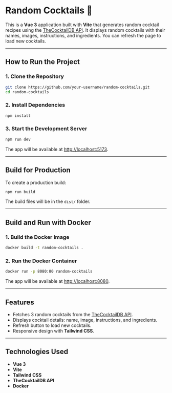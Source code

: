 # Random Cocktails 🍹

This is a **Vue 3** application built with **Vite** that generates random cocktail recipes using the [TheCocktailDB API](https://www.thecocktaildb.com/). It displays random cocktails with their names, images, instructions, and ingredients. You can refresh the page to load new cocktails.

---

## How to Run the Project

### 1. Clone the Repository
```sh
git clone https://github.com/your-username/random-cocktails.git
cd random-cocktails
```

### 2. Install Dependencies
```sh
npm install
```

### 3. Start the Development Server
```sh
npm run dev
```
The app will be available at [http://localhost:5173](http://localhost:5173).

---

## Build for Production
To create a production build:
```sh
npm run build
```
The build files will be in the `dist/` folder.

---

## Build and Run with Docker

### 1. Build the Docker Image
```sh
docker build -t random-cocktails .
```

### 2. Run the Docker Container
```sh
docker run -p 8080:80 random-cocktails
```
The app will be available at [http://localhost:8080](http://localhost:8080).

---

## Features
- Fetches 3 random cocktails from the [TheCocktailDB API](https://www.thecocktaildb.com/).
- Displays cocktail details: name, image, instructions, and ingredients.
- Refresh button to load new cocktails.
- Responsive design with **Tailwind CSS**.

---

## Technologies Used
- **Vue 3**
- **Vite**
- **Tailwind CSS**
- **TheCocktailDB API**
- **Docker**